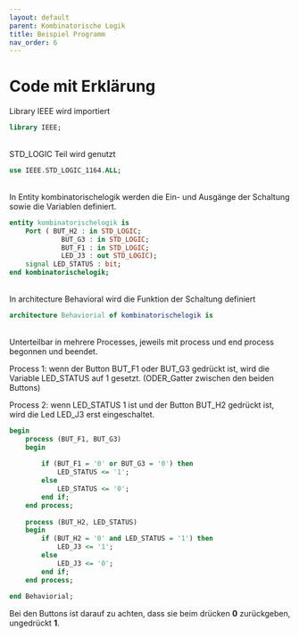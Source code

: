 ```yaml
---
layout: default
parent: Kombinatorische Logik
title: Beispiel Programm
nav_order: 6
---
```

# Code mit Erklärung


Library IEEE wird importiert
```vhdl
library IEEE;
```

<br />
STD_LOGIC Teil wird genutzt

```vhdl
use IEEE.STD_LOGIC_1164.ALL;
```

<br />
In Entity kombinatorischelogik werden die Ein- und Ausgänge der Schaltung sowie die Variablen definiert.

```vhdl
entity kombinatorischelogik is
	Port ( BUT_H2 : in STD_LOGIC;
			 BUT_G3 : in STD_LOGIC;
			 BUT_F1 : in STD_LOGIC;
			 LED_J3 : out STD_LOGIC);
	signal LED_STATUS : bit;
end kombinatorischelogik;
```

<br />
In architecture Behavioral wird die Funktion der Schaltung definiert

```vhdl
architecture Behaviorial of kombinatorischelogik is
```

<br />
Unterteilbar in mehrere Processes, jeweils mit process und end process begonnen und beendet.

Process 1: wenn der Button BUT_F1 oder BUT_G3 gedrückt ist, wird die Variable LED_STATUS auf 1 gesetzt. (ODER_Gatter zwischen den beiden Buttons)

Process 2: wenn LED_STATUS 1 ist und der Button BUT_H2 gedrückt ist, wird die Led LED_J3 erst eingeschaltet.
```vhdl
begin
	process (BUT_F1, BUT_G3)
	begin
		
		if (BUT_F1 = '0' or BUT_G3 = '0') then
			LED_STATUS <= '1';
		else
			LED_STATUS <= '0';
		end if;
	end process;
	
	process (BUT_H2, LED_STATUS)
	begin
		if (BUT_H2 = '0' and LED_STATUS = '1') then
			LED_J3 <= '1';
		else
			LED_J3 <= '0';
		end if;
	end process;
		
end Behaviorial;
```
Bei den Buttons ist darauf zu achten, dass sie beim drücken **0** zurückgeben, ungedrückt **1**.